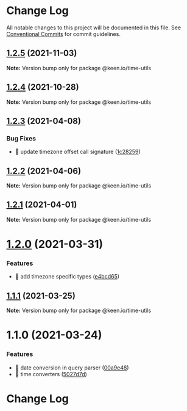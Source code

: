 # Change Log

All notable changes to this project will be documented in this file.
See [Conventional Commits](https://conventionalcommits.org) for commit guidelines.

## [1.2.5](https://github.com/keen/keen/compare/@keen.io/time-utils@1.2.4...@keen.io/time-utils@1.2.5) (2021-11-03)

**Note:** Version bump only for package @keen.io/time-utils





## [1.2.4](https://github.com/keen/keen/compare/@keen.io/time-utils@1.2.3...@keen.io/time-utils@1.2.4) (2021-10-28)

**Note:** Version bump only for package @keen.io/time-utils





## [1.2.3](https://github.com/keen/keen/compare/@keen.io/time-utils@1.2.2...@keen.io/time-utils@1.2.3) (2021-04-08)


### Bug Fixes

* 🐛 update timezone offset call signature ([1c28259](https://github.com/keen/keen/commit/1c2825900361e8d3c546d50e72ab70ee1ed6743c))





## [1.2.2](https://github.com/keen/keen/compare/@keen.io/time-utils@1.2.1...@keen.io/time-utils@1.2.2) (2021-04-06)

**Note:** Version bump only for package @keen.io/time-utils





## [1.2.1](https://github.com/keen/keen/compare/@keen.io/time-utils@1.2.0...@keen.io/time-utils@1.2.1) (2021-04-01)

**Note:** Version bump only for package @keen.io/time-utils





# [1.2.0](https://github.com/keen/keen/compare/@keen.io/time-utils@1.1.1...@keen.io/time-utils@1.2.0) (2021-03-31)


### Features

* 🎸 add timezone specific types ([e4bcd65](https://github.com/keen/keen/commit/e4bcd658c62ba47d5aa2e2427e94579b47c58da6))





## [1.1.1](https://github.com/keen/keen/compare/@keen.io/time-utils@1.1.0...@keen.io/time-utils@1.1.1) (2021-03-25)

**Note:** Version bump only for package @keen.io/time-utils





# 1.1.0 (2021-03-24)


### Features

* 🎸 date conversion in query parser ([00a9e48](https://github.com/keen/keen/commit/00a9e4814a5bc2b3ccad8035e2df27bc1f2a9fb3))
* 🎸 time converters ([5027d7d](https://github.com/keen/keen/commit/5027d7df25fb351719e0d102c50e0dc1bdca4cee))





# Change Log
